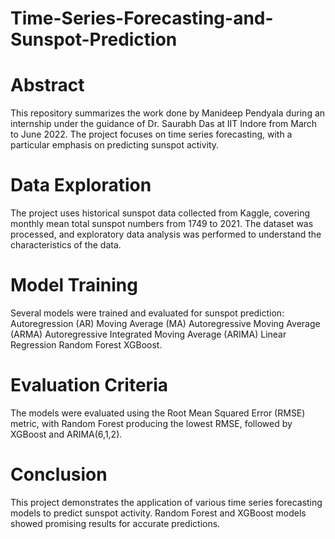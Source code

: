# Time-Series-Forecasting-and-Sunspot-Prediction
# Abstract
This repository summarizes the work done by Manideep Pendyala during an internship under the guidance of Dr. Saurabh Das at IIT Indore from March to June 2022. The project focuses on time series forecasting, with a particular emphasis on predicting sunspot activity.
# Data Exploration
The project uses historical sunspot data collected from Kaggle, covering monthly mean total sunspot numbers from 1749 to 2021. The dataset was processed, and exploratory data analysis was performed to understand the characteristics of the data.
# Model Training
Several models were trained and evaluated for sunspot prediction: Autoregression (AR)
Moving Average (MA)
Autoregressive Moving Average (ARMA)
Autoregressive Integrated Moving Average (ARIMA)
Linear Regression
Random Forest
XGBoost. 
# Evaluation Criteria
The models were evaluated using the Root Mean Squared Error (RMSE) metric, with Random Forest producing the lowest RMSE, followed by XGBoost and ARIMA(6,1,2).

# Conclusion
This project demonstrates the application of various time series forecasting models to predict sunspot activity. Random Forest and XGBoost models showed promising results for accurate predictions.

